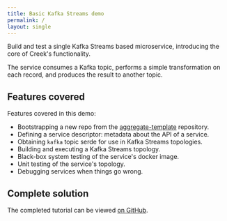 ```yaml
---
title: Basic Kafka Streams demo
permalink: /
layout: single
---
```


Build and test a single Kafka Streams based microservice, introducing the core of Creek's functionality.

The service consumes a Kafka topic, performs a simple transformation on each record, and 
produces the result to another topic.

## Features covered

Features covered in this demo:
 * Bootstrapping a new repo from the [aggregate-template][aggTemp] repository.
 * Defining a service descriptor: metadata about the API of a service.
 * Obtaining `kafka` topic serde for use in Kafka Streams topologies.
 * Building and executing a Kafka Streams topology.
 * Black-box system testing of the service's docker image.
 * Unit testing of the service's topology.
 * Debugging services when things go wrong.

## Complete solution

The completed tutorial can be viewed [on GitHub](https://github.com/creek-service/basic-kafka-streams-demo).
 
[aggTemp]: https://github.com/creek-service/aggregate-template
